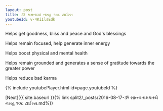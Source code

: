 ```yaml
---
layout: post
title: ૐ શ્રમનાયાં નમહ ૧૦૮ ટાઈમ્સ
youtubeId: v-4KiIlsEdk
---
```

 
 
Helps get goodness, bliss and peace and God's blessings
 
Helps remain focused, help generate inner energy 
 
Helps boost physical and mental health 
 
Helps remain grounded and generates a sense of gratitude towards the greater power 
 
Helps reduce bad karma
 
 
 
 


{% include youtubePlayer.html id=page.youtubeId %}
 
[Next]({{ site.baseurl }}{% link  split2/_posts/2016-08-17-ૐ સાત્ત્વતામપતયે નમહ ૧૦૮ ટાઈમ્સ.md%})
 
